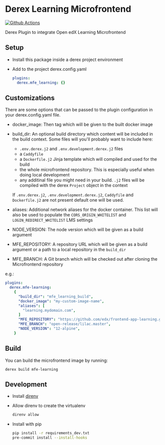 # Derex Learning Microfrontend

[![Github Actions](https://github.com/Abstract-Tech/derex.mfe-learning/actions/workflows/daily.yml/badge.svg?branch=master)](https://github.com/Abstract-Tech/derex.mfe-learning/actions/workflows/daily.yml)

Derex Plugin to integrate Open edX Learning Microfrontend

## Setup

- Install this package inside a derex project environment
- Add to the project derex.config.yaml

  ```yaml
  plugins:
    derex.mfe_learning: {}
  ```

## Customizations

There are some options that can be passed to the plugin configuration in your derex.config.yaml file.

- docker_image: Then tag which will be given to the built docker image
- build_dir: An optional build directory which content will be included in the build context. Some files will you'll probably want to include here:

  - `.env.derex.j2` and `.env.development.derex.j2` files
  - a `Caddyfile`
  - a `Dockerfile.j2` Jinja template which will compiled and used for the build
  - the whole microfrontend repository. This is especially useful when doing local development
  - any additinal file you might need in your build. `.j2` files will be compiled with the derex `Project` object in the context

  If `.env.derex.j2`, `.env.development.derex.j2`, `Caddyfile` and `Dockerfile.j2` are not present default one will be used.

- aliases: Additional network aliases for the docker container. This list will also be used to populate the `CORS_ORIGIN_WHITELIST` and `LOGIN_REDIRECT_WHITELIST` LMS settings
- NODE_VERSION: The node version which will be given as a build argument
- MFE_REPOSITORY: A repository URL which will be given as a build argument or a path to a local repository in the `build_dir`
- MFE_BRANCH: A Git branch which will be checked out after cloning the Microfrontend repository

e.g.:

```yaml
plugins:
  derex.mfe-learning:
    {
      "build_dir": "mfe_learning_build",
      "docker_image": "my-custom-image-name",
      "aliases": [
        "learning.mydomain.com",
      ]
      "MFE_REPOSITORY": "https://github.com/edx/frontend-app-learning.git",
      "MFE_BRANCH": "open-release/lilac.master",
      "NODE_VERSION": "12-alpine",
    }
```

## Build

You can build the microfrontend image by running:

`derex build mfe-learning`

## Development

- Install [direnv](https://direnv.net/docs/installation.html)
- Allow direnv to create the virtualenv

  ```sh
  direnv allow
  ```

- Install with pip

  ```sh
  pip install -r requirements_dev.txt
  pre-commit install --install-hooks
  ```
